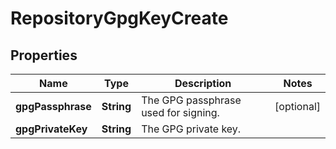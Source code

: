 
# RepositoryGpgKeyCreate

## Properties
Name | Type | Description | Notes
------------ | ------------- | ------------- | -------------
**gpgPassphrase** | **String** | The GPG passphrase used for signing. |  [optional]
**gpgPrivateKey** | **String** | The GPG private key. | 




